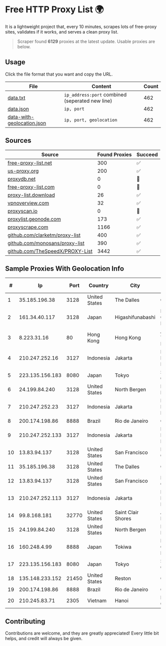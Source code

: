 
# Free HTTP Proxy List 🌍

It is a lightweight project that, every 10 minutes, scrapes lots of free-proxy sites, validates if it works, and serves a clean proxy list.


> Scraper found **6129** proxies at the latest update. Usable proxies are below.

## Usage

Click the file format that you want and copy the URL.


|File|Content|Count|
|----|-------|-----|
|[data.txt](https://raw.githubusercontent.com/themiralay/Proxy-List-World/master/data.txt)|`ip_address:port` combined (seperated new line)|462|
|[data.json](https://raw.githubusercontent.com/themiralay/Proxy-List-World/master/data.json)|`ip, port`|462|
|[data-with-geolocation.json](https://raw.githubusercontent.com/themiralay/Proxy-List-World/master/data-with-geolocation.json)|`ip, port, geolocation`|462|

## Sources

|Source|Found Proxies|Succeed|
|------|-------------|-------|
|[free-proxy-list.net](https://free-proxy-list.net)|300|✅|
|[us-proxy.org](https://www.us-proxy.org)|200|✅|
|[proxydb.net](http://proxydb.net)|0|🚫|
|[free-proxy-list.com](https://free-proxy-list.com/?page=&port=&type%5B%5D=http&type%5B%5D=https&up_time=0&search=Search)|0|🚫|
|[proxy-list.download](https://www.proxy-list.download/HTTP)|26|✅|
|[vpnoverview.com](https://vpnoverview.com/privacy/anonymous-browsing/free-proxy-servers)|32|✅|
|[proxyscan.io](https://www.proxyscan.io)|0|🚫|
|[proxylist.geonode.com](https://proxylist.geonode.com/api/proxy-list?limit=300&page=1&sort_by=lastChecked&sort_type=desc&protocols=http,https)|173|✅|
|[proxyscrape.com](https://api.proxyscrape.com/v2/?request=displayproxies&protocol=http&timeout=10000&country=all&ssl=all&anonymity=all)|1166|✅|
|[github.com/clarketm/proxy-list](https://raw.githubusercontent.com/clarketm/proxy-list/master/proxy-list-raw.txt)|400|✅|
|[github.com/monosans/proxy-list](https://raw.githubusercontent.com/monosans/proxy-list/main/proxies/http.txt)|390|✅|
|[github.com/TheSpeedX/PROXY-List](https://raw.githubusercontent.com/TheSpeedX/PROXY-List/master/http.txt)|3442|✅|


## Sample Proxies With Geolocation Info

|#|Ip|Port|Country|City|Internet Service Provider|
|-|--|----|-------|----|-------------------------|
|1|35.185.196.38|3128|United States|The Dalles|Google LLC|
|2|161.34.40.117|3128|Japan|Higashifunabashi|NTT PC Communications, Inc.|
|3|8.223.31.16|80|Hong Kong|Hong Kong|Alibaba (US) Technology Co., Ltd.|
|4|210.247.252.16|3127|Indonesia|Jakarta|PT Poros Network Nusantara|
|5|223.135.156.183|8080|Japan|Tokyo|So-net Corporation|
|6|24.199.84.240|3128|United States|North Bergen|DigitalOcean, LLC|
|7|210.247.252.23|3127|Indonesia|Jakarta|PT Poros Network Nusantara|
|8|200.174.198.86|8888|Brazil|Rio de Janeiro|Claro S.A|
|9|210.247.252.133|3127|Indonesia|Jakarta|PT Poros Network Nusantara|
|10|13.83.94.137|3128|United States|San Francisco|Microsoft Corporation|
|11|35.185.196.38|3128|United States|The Dalles|Google LLC|
|12|13.83.94.137|3128|United States|San Francisco|Microsoft Corporation|
|13|210.247.252.113|3127|Indonesia|Jakarta|PT Poros Network Nusantara|
|14|99.8.168.181|32770|United States|Saint Clair Shores|AT&T Services, Inc.|
|15|24.199.84.240|3128|United States|North Bergen|DigitalOcean, LLC|
|16|160.248.4.99|8888|Japan|Tokiwa|NTT PC Communications, Inc.|
|17|223.135.156.183|8080|Japan|Tokyo|So-net Corporation|
|18|135.148.233.152|21450|United States|Reston|OVH SAS|
|19|200.174.198.86|8888|Brazil|Rio de Janeiro|Claro S.A|
|20|210.245.83.71|2305|Vietnam|Hanoi|FPT Telecom Company|



## Contributing

Contributions are welcome, and they are greatly appreciated! Every
little bit helps, and credit will always be given.

